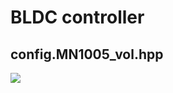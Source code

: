 # BLDC controller


## config.MN1005_vol.hpp

[![](http://img.youtube.com/vi/ndlJ5Nt8iBA/0.jpg)](https://www.youtube.com/watch?v=ndlJ5Nt8iBA)
